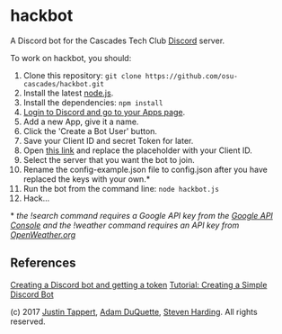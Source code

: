 # hackbot

A Discord bot for the Cascades Tech Club [Discord](http://discordapp.com) server.

To work on hackbot, you should:

1. Clone this repository: `git clone https://github.com/osu-cascades/hackbot.git`
2. Install the latest [node.js](https://nodejs.org).
3. Install the dependencies: `npm install`
4. [Login to Discord and go to your Apps page](https://discordapp.com/developers/applications/me).
5. Add a new App, give it a name.
6. Click the 'Create a Bot User' button.
7. Save your Client ID and secret Token for later.
8. Open [this link](https://discordapp.com/oauth2/authorize?client_id=INSERT_CLIENT_ID_HERE&scope=bot&permissions=0) and replace the placeholder with your Client ID.
9. Select the server that you want the bot to join.
10. Rename the config-example.json file to config.json after you have replaced the keys with your own.*
11. Run the bot from the command line: `node hackbot.js`
12. Hack...

&ast; _the !search command requires a Google API key from the [Google API Console](https://console.developers.google.com) and the !weather command requires an API key from [OpenWeather.org](https://openweathermap.org/)_

## References

[Creating a Discord bot and getting a token](https://github.com/reactiflux/discord-irc/wiki/Creating-a-discord-bot-&-getting-a-token)
[Tutorial: Creating a Simple Discord Bot](https://medium.com/@renesansz/tutorial-creating-a-simple-discord-bot-9465a2764dc0)

(c) 2017 [Justin Tappert](https://github.com/JWTappert), [Adam DuQuette](https://github.com/DukeOfEtiquette), [Steven Harding](https://github.com/Otis0620). All rights reserved.
